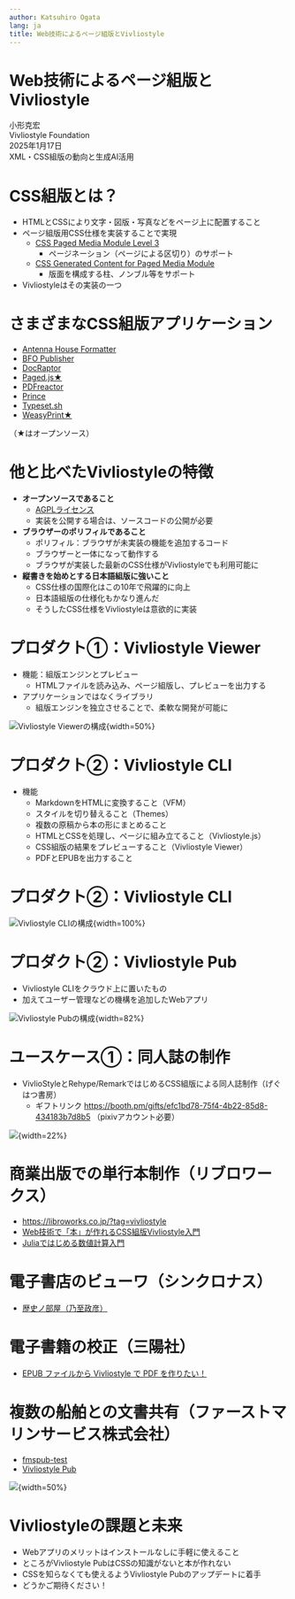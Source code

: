 ```yaml
---
author: Katsuhiro Ogata
lang: ja
title: Web技術によるページ組版とVivliostyle 
---
```


# Web技術によるページ組版とVivliostyle 


小形克宏<br/>
Vivliostyle Foundation<br/>
2025年1月17日<br/>
XML・CSS組版の動向と生成AI活用<br/>


# CSS組版とは？

- HTMLとCSSにより文字・図版・写真などをページ上に配置すること
- ページ組版用CSS仕様を実装することで実現
    - [CSS Paged Media Module Level 3](https://www.w3.org/TR/css-page-3/)
        - ページネーション（ページによる区切り）のサポート
    - [CSS Generated Content for Paged Media Module](https://www.w3.org/TR/css-gcpm-3/)
        - 版面を構成する柱、ノンブル等をサポート
- Vivliostyleはその実装の一つ

# さまざまなCSS組版アプリケーション

- [Antenna House Formatter](https://www.antenna.co.jp/AHF/)
- [BFO Publisher](https://publisher.bfo.com/)
- [DocRaptor](https://docraptor.com/)
- [Paged.js★](https://pagedjs.org/)
- [PDFreactor](https://www.pdfreactor.com/)
- [Prince](https://www.princexml.com/)
- [Typeset.sh](https://typeset.sh/)
- [WeasyPrint★](https://weasyprint.org/)

（★はオープンソース⁠）⁠

# 他と比べたVivliostyleの特徴

- **オープンソースであること**
    - [AGPLライセンス](https://gpl.mhatta.org/agpl.ja.html)
    - 実装を公開する場合は、ソースコードの公開が必要
- **ブラウザーのポリフィルであること**
    - ポリフィル：ブラウザが未実装の機能を追加するコード
    - ブラウザーと一体になって動作する
    - ブラウザが実装した最新のCSS仕様がVivliostyleでも利用可能に
- **縦書きを始めとする日本語組版に強いこと**
    - CSS仕様の国際化はこの10年で飛躍的に向上
    - 日本語組版の仕様化もかなり進んだ
    - そうしたCSS仕様をVivliostyleは意欲的に実装

# プロダクト①：Vivliostyle Viewer

- 機能：組版エンジンとプレビュー
    - HTMLファイルを読み込み、ページ組版し、プレビューを出力する
- アプリケーションではなくライブラリ
    - 組版エンジンを独立させることで、柔軟な開発が可能に

![Vivliostyle Viewerの構成](./images/fig-1.png){width=50%}

# プロダクト②：Vivliostyle CLI

- 機能
    - MarkdownをHTMLに変換すること（VFM）
    - スタイルを切り替えること（Themes）
    - 複数の原稿から本の形にまとめること
    - HTMLとCSSを処理し、ページに組み立てること（Vivliostyle.js）
    - CSS組版の結果をプレビューすること（Vivliostyle Viewer）
    - PDFとEPUBを出力すること

# プロダクト②：Vivliostyle CLI

![Vivliostyle CLIの構成](./images/fig-2.svg){width=100%}

# プロダクト②：Vivliostyle Pub

- Vivliostyle CLIをクラウド上に置いたもの
- 加えてユーザー管理などの機構を追加したWebアプリ

![Vivliostyle Pubの構成](./images/fig-3.svg){width=82%}

# ユースケース①：同人誌の制作

- VivlioStyleとRehype/RemarkではじめるCSS組版による同人誌制作（げぐはつ書房）
    - ギフトリンク https://booth.pm/gifts/efc1bd78-75f4-4b22-85d8-434183b7d8b5 （pixivアカウント必要）

![](./images/fig-4.png){width=22%}

# 商業出版での単行本制作（リブロワークス）

- https://libroworks.co.jp/?tag=vivliostyle
- [Web技術で「本」が作れるCSS組版Vivliostyle入門](https://amzn.asia/d/ik2K1Ob)
- [Juliaではじめる数値計算入門](https://amzn.asia/d/4ZVM4Ys)

# 電子書店のビューワ（シンクロナス）

- [歴史ノ部屋（乃至政彦）](https://www.synchronous.jp/ud/content/613ae89077656127a1000000)

# 電子書籍の校正（三陽社）

- [EPUB ファイルから Vivliostyle で PDF を作りたい！](https://vivliostyle.org/viewer/#src=https://vivliostyle.github.io/vivliostyle_doc/ja/vivliostyle-user-group-vol2/index.html&bookMode=true&f=epubcfi(/10!))

# 複数の船舶との文書共有（ファーストマリンサービス株式会社）

- [fmspub-test](https://github.com/MurakamiShinyu/fmspub-test)
- [Vivliostyle Pub](https://vivliostyle-pub-develop.vercel.app/github/MurakamiShinyu/fmspub-test?branch=main)

![](./images/fig-5.jpg){width=50%}

# Vivliostyleの課題と未来

- Webアプリのメリットはインストールなしに手軽に使えること
- ところがVivliostyle PubはCSSの知識がないと本が作れない
- CSSを知らなくても使えるようVivliostyle Pubのアップデートに着手
- どうかご期待ください！